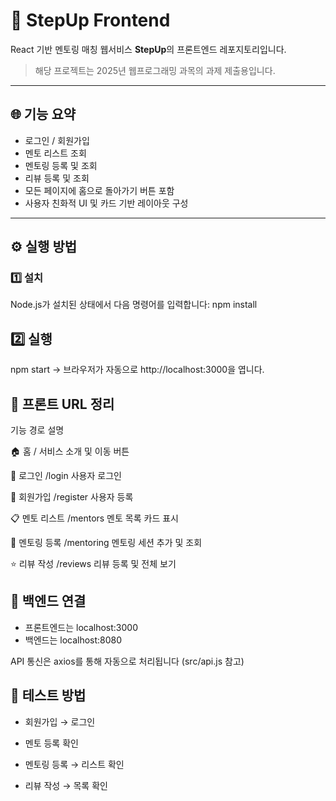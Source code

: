 # 🧠 StepUp Frontend

React 기반 멘토링 매칭 웹서비스 **StepUp**의 프론트엔드 레포지토리입니다.

> 해당 프로젝트는 2025년 웹프로그래밍 과목의 과제 제출용입니다.

---

## 🌐 기능 요약

- 로그인 / 회원가입
- 멘토 리스트 조회
- 멘토링 등록 및 조회
- 리뷰 등록 및 조회
- 모든 페이지에 홈으로 돌아가기 버튼 포함
- 사용자 친화적 UI 및 카드 기반 레이아웃 구성

---

## ⚙️ 실행 방법

### 1️⃣ 설치

Node.js가 설치된 상태에서 다음 명령어를 입력합니다: npm install

## 2️⃣ 실행
npm start
→ 브라우저가 자동으로 http://localhost:3000을 엽니다.

## 🔗 프론트 URL 정리
기능	경로	설명

🏠 홈	/	서비스 소개 및 이동 버튼

🔐 로그인	/login	사용자 로그인

📝 회원가입	/register	사용자 등록

📋 멘토 리스트	/mentors	멘토 목록 카드 표시

📆 멘토링 등록	/mentoring	멘토링 세션 추가 및 조회

⭐ 리뷰 작성	/reviews	리뷰 등록 및 전체 보기

## 🚀 백엔드 연결
- 프론트엔드는 localhost:3000
- 백엔드는 localhost:8080

API 통신은 axios를 통해 자동으로 처리됩니다 (src/api.js 참고)

## 🧪 테스트 방법
- 회원가입 → 로그인

- 멘토 등록 확인

- 멘토링 등록 → 리스트 확인

- 리뷰 작성 → 목록 확인
